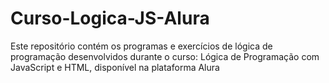# Curso-Logica-JS-Alura

Este repositório contém os programas e exercícios de lógica de programação desenvolvidos durante o curso: Lógica de Programação com JavaScript e HTML, disponível na plataforma Alura
